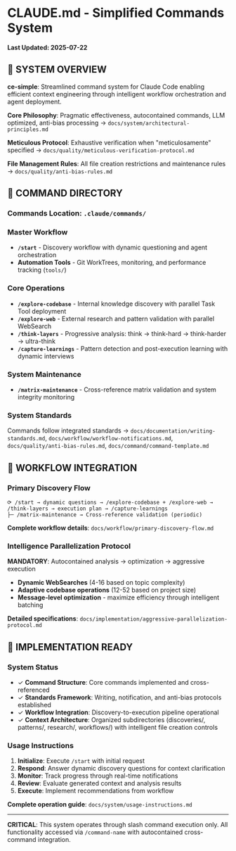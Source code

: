 # CLAUDE.md - Simplified Commands System

**Last Updated: 2025-07-22**

## 🎯 SYSTEM OVERVIEW

**ce-simple**: Streamlined command system for Claude Code enabling efficient context engineering through intelligent workflow orchestration and agent deployment.

**Core Philosophy**: Pragmatic effectiveness, autocontained commands, LLM optimized, anti-bias processing → `docs/system/architectural-principles.md`

**Meticulous Protocol**: Exhaustive verification when "meticulosamente" specified → `docs/quality/meticulous-verification-protocol.md`

**File Management Rules**: All file creation restrictions and maintenance rules → `docs/quality/anti-bias-rules.md`

## 🚀 COMMAND DIRECTORY

### Commands Location: `.claude/commands/`

### Master Workflow
- **`/start`** - Discovery workflow with dynamic questioning and agent orchestration
- **Automation Tools** - Git WorkTrees, monitoring, and performance tracking (`tools/`)

### Core Operations  
- **`/explore-codebase`** - Internal knowledge discovery with parallel Task Tool deployment
- **`/explore-web`** - External research and pattern validation with parallel WebSearch
- **`/think-layers`** - Progressive analysis: think → think-hard → think-harder → ultra-think
- **`/capture-learnings`** - Pattern detection and post-execution learning with dynamic interviews

### System Maintenance
- **`/matrix-maintenance`** - Cross-reference matrix validation and system integrity monitoring

### System Standards
Commands follow integrated standards → `docs/documentation/writing-standards.md`, `docs/workflow/workflow-notifications.md`, `docs/quality/anti-bias-rules.md`, `docs/command/command-template.md`

## 🔧 WORKFLOW INTEGRATION

### Primary Discovery Flow
```
⟳ /start → dynamic questions → /explore-codebase + /explore-web → /think-layers → execution plan → /capture-learnings
├─ /matrix-maintenance → Cross-reference validation (periodic)
```

**Complete workflow details**: `docs/workflow/primary-discovery-flow.md`

### Intelligence Parallelization Protocol
**MANDATORY**: Autocontained analysis → optimization → aggressive execution
- **Dynamic WebSearches** (4-16 based on topic complexity)
- **Adaptive codebase operations** (12-52 based on project size)
- **Message-level optimization** - maximize efficiency through intelligent batching

**Detailed specifications**: `docs/implementation/aggressive-parallelization-protocol.md`

## 🎯 IMPLEMENTATION READY

### System Status
- ✓ **Command Structure**: Core commands implemented and cross-referenced
- ✓ **Standards Framework**: Writing, notification, and anti-bias protocols established
- ✓ **Workflow Integration**: Discovery-to-execution pipeline operational
- ✓ **Context Architecture**: Organized subdirectories (discoveries/, patterns/, research/, workflows/) with intelligent file creation controls

### Usage Instructions
1. **Initialize**: Execute `/start` with initial request
2. **Respond**: Answer dynamic discovery questions for context clarification
3. **Monitor**: Track progress through real-time notifications
4. **Review**: Evaluate generated context and analysis results
5. **Execute**: Implement recommendations from workflow

**Complete operation guide**: `docs/system/usage-instructions.md`

---

**CRITICAL**: This system operates through slash command execution only. All functionality accessed via `/command-name` with autocontained cross-command integration.